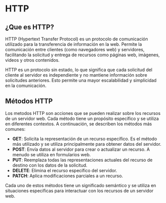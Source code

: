 # HTTP

## ¿Que es HTTP?

HTTP (Hypertext Transfer Protocol) es un protocolo de comunicación utilizado para la transferencia de información en la web. Permite la comunicación entre clientes (como navegadores web) y servidores, facilitando la solicitud y entrega de recursos como páginas web, imágenes, videos y otros contenidos.

HTTP es un protocolo sin estado, lo que significa que cada solicitud del cliente al servidor es independiente y no mantiene información sobre solicitudes anteriores. Esto permite una mayor escalabilidad y simplicidad en la comunicación.


## Métodos HTTP

Los metodos HTTP son acciones que se pueden realizar sobre los recursos de un servidor web. Cada método tiene un propósito específico y se utiliza en diferentes contextos. A continuación, se describen los métodos más comunes:

- **GET**: Solicita la representación de un recurso específico. Es el método más utilizado y se utiliza principalmente para obtener datos del servidor.
- **POST**: Envía datos al servidor para crear o actualizar un recurso. A menudo se utiliza en formularios web.
- **PUT**: Reemplaza todas las representaciones actuales del recurso de destino con los datos de la solicitud.
- **DELETE**: Elimina el recurso específico del servidor.
- **PATCH**: Aplica modificaciones parciales a un recurso.

Cada uno de estos métodos tiene un significado semántico y se utiliza en situaciones específicas para interactuar con los recursos de un servidor web.